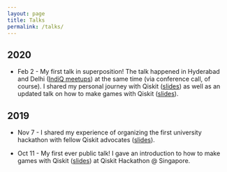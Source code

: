 ```yaml
---
layout: page
title: Talks
permalink: /talks/
---
```


## 2020

- Feb 2 - My first talk in superposition! The talk happened in Hyderabad and Delhi ([IndiQ meetups](https://twitter.com/IndiQmeetups)) at the same time (via conference call, of course). I shared my personal journey with Qiskit ([slides](https://slides.com/huangjunye/qiskit_journey)) as well as an updated talk on how to make games with Qiskit ([slides](https://slides.com/huangjunye/qiskit_game)).

## 2019

- Nov 7 - I shared my experience of organizing the first university hackathon with fellow Qiskit advocates ([slides](https://slides.com/huangjunye/how-to-organize-a-qiskit-hackathon)).

- Oct 11 - My first ever public talk! I gave an introduction to how to make games with Qiskit ([slides](https://slides.com/huangjunye/qiskit_game)) at Qiskit Hackathon @ Singapore. 
